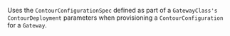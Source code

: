 Uses the `ContourConfigurationSpec` defined as part of a `GatewayClass's` `ContourDeployment` parameters when provisioning a `ContourConfiguration` for a `Gateway`.
